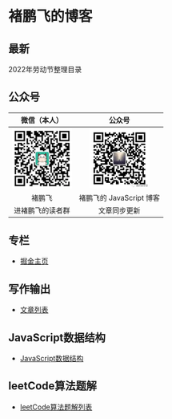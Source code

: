 # 褚鹏飞的博客

## 最新 
2022年劳动节整理目录

## 公众号
|微信（本人）|公众号|
|:----:|:----:|
|<img src="./public-repository/images/weichat.png" width="120">|<img src="./public-repository/images/weipublic.jpeg" width="120">|
|褚鹏飞|褚鹏飞的 JavaScript 博客|
|进褚鹏飞的读者群|文章同步更新|

## 专栏
* [掘金主页](https://juejin.cn/user/3509296845554909)

## 写作输出
* [文章列表](https://github.com/MagicalBridge/Blog/tree/master/%E5%86%99%E4%BD%9C)

## JavaScript数据结构
* [JavaScript数据结构](https://github.com/MagicalBridge/Blog/tree/master/dataDtructure)

## leetCode算法题解
* [leetCode算法题解列表](https://github.com/MagicalBridge/Blog/tree/master/leetCode)








